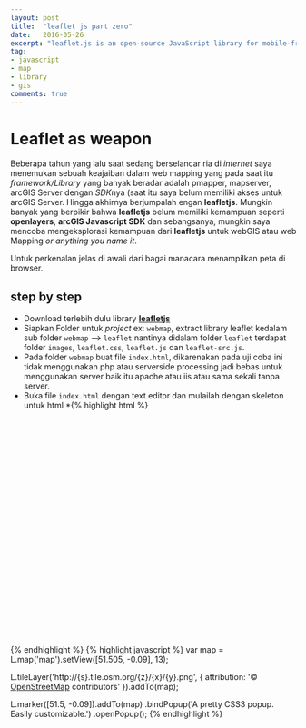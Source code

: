 ```yaml
---
layout: post
title:  "leaflet js part zero"
date:   2016-05-26
excerpt: "leaflet.js is an open-source JavaScript library for mobile-friendly interactive maps"
tag:
- javascript 
- map
- library
- gis
comments: true
---
```


# Leaflet as weapon

Beberapa tahun yang lalu saat sedang berselancar ria di *internet* saya menemukan sebuah keajaiban dalam web mapping yang pada saat itu *framework/Library* yang banyak beradar adalah pmapper, mapserver, arcGIS Server dengan *SDK*nya (saat itu saya belum memiliki akses untuk arcGIS Server. Hingga akhirnya berjumpalah engan **leafletjs**. Mungkin banyak yang berpikir bahwa **leafletjs** belum memiliki kemampuan seperti **openlayers**, **arcGIS Javascript SDK** dan sebangsanya, mungkin saya mencoba mengeksplorasi kemampuan dari **leafletjs** untuk webGIS atau web Mapping *or anything you name it*. 

Untuk perkenalan jelas di awali dari bagai manacara menampilkan peta di browser. 

## step by step
* Download terlebih dulu library <a href="http://leafletjs.com/download.html"><b>leafletjs</b></a>
* Siapkan Folder untuk *project*  ex: `webmap`, extract library leaflet kedalam sub folder `webmap` --> `leaflet` nantinya didalam folder `leaflet` terdapat folder `images`, `leaflet.css`, `leaflet.js` dan `leaflet-src.js`.
* Pada folder `webmap` buat file `index.html`, dikarenakan pada uji coba ini tidak menggunakan php atau serverside processing jadi bebas untuk menggunakan server baik itu apache atau iis atau sama sekali tanpa server.
* Buka file `index.html` dengan text editor dan mulailah dengan skeleton untuk html
*{% highlight html %}
<!DOCTYPE html>
<html>
  <head>
    <meta charset="utf-8">
    <meta name="description" content="basic web mapping with leaflet js">
    <meta name="keywords" content="web,map,leaflet">
    <meta name="author" content="rasyid">
    <title>Leaflet Web Map</title>
    <link href="leaflet/leaflet.css" rel="stylesheet" type="text/css">
    <!--[if lt IE 9]>
      <script src="http://html5shiv.googlecode.com/svn/trunk/html5.js"></script>
    <![endif]-->
  </head>
  <body>
    <div id="mapid" style="width: 600px; height: 400px"></div>
    <script src="leaflet/leaflet.js"></script>
  </body>
</html>
{% endhighlight %}
{% highlight javascript %}
var map = L.map('map').setView([51.505, -0.09], 13);

L.tileLayer('http://{s}.tile.osm.org/{z}/{x}/{y}.png', {
    attribution: '&copy; <a href="http://osm.org/copyright">OpenStreetMap</a> contributors'
}).addTo(map);

L.marker([51.5, -0.09]).addTo(map)
    .bindPopup('A pretty CSS3 popup.<br> Easily customizable.')
    .openPopup();
{% endhighlight %}
